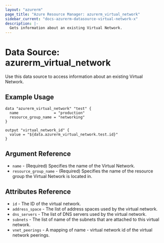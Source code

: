 ```yaml
---
layout: "azurerm"
page_title: "Azure Resource Manager: azurerm_virtual_network"
sidebar_current: "docs-azurerm-datasource-virtual-network-x"
description: |-
  Gets information about an existing Virtual Network.
---
```


# Data Source: azurerm_virtual_network

Use this data source to access information about an existing Virtual Network.

## Example Usage

```hcl
data "azurerm_virtual_network" "test" {
  name                = "production"
  resource_group_name = "networking"
}

output "virtual_network_id" {
  value = "${data.azurerm_virtual_network.test.id}"
}
```

## Argument Reference

* `name` - (Required) Specifies the name of the Virtual Network.
* `resource_group_name` - (Required) Specifies the name of the resource group the Virtual Network is located in.

## Attributes Reference

* `id` - The ID of the virtual network.
* `address_space` - The list of address spaces used by the virtual network.
* `dns_servers` - The list of DNS servers used by the virtual network.
* `subnets` - The list of name of the subnets that are attached to this virtual network.
* `vnet_peerings` - A mapping of name - virtual network id of the virtual network peerings.

